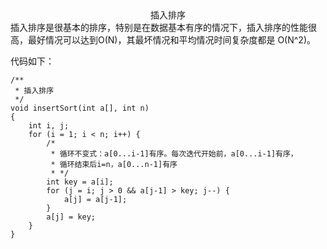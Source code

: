 <center>插入排序</center>
插入排序是很基本的排序，特别是在数据基本有序的情况下，插入排序的性能很高，最好情况可以达到O(N)，其最坏情况和平均情况时间复杂度都是 O(N^2)。

代码如下：
```
/**
 * 插入排序
 */
void insertSort(int a[], int n)
{
    int i, j;
    for (i = 1; i < n; i++) {
        /*
         * 循环不变式：a[0...i-1]有序。每次迭代开始前，a[0...i-1]有序，
         * 循环结束后i=n，a[0...n-1]有序
         * */
        int key = a[i];
        for (j = i; j > 0 && a[j-1] > key; j--) {
            a[j] = a[j-1];
        }
        a[j] = key;
    }
}
```
